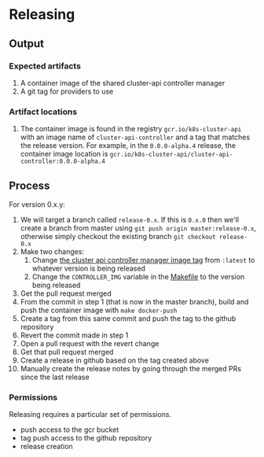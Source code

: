 # Releasing

## Output

### Expected artifacts

1. A container image of the shared cluster-api controller manager
2. A git tag for providers to use

### Artifact locations

1. The container image is found in the registry `gcr.io/k8s-cluster-api` with an
   image name of `cluster-api-controller` and a tag that matches the release
   version. For example, in the `0.0.0-alpha.4` release, the container image
   location is `gcr.io/k8s-cluster-api/cluster-api-controller:0.0.0-alpha.4`

## Process

For version 0.x.y:

1. We will target a branch called `release-0.x`.  If this is `0.x.0` then we'll
   create a branch from master using `git push origin master:release-0.x`, otherwise
   simply checkout the existing branch `git checkout release-0.x`
2. Make two changes:
   1. Change [the cluster api controller manager image
   tag][managerimg] from `:latest` to whatever version is being released
   2. Change the `CONTROLLER_IMG` variable in the [Makefile][makefile] to the
      version being released
2. Get the pull request merged
3. From the commit in step 1 (that is now in the master branch), build and push
   the container image with `make docker-push`
4. Create a tag from this same commit and push the tag to the github repository
5. Revert the commit made in step 1
6. Open a pull request with the revert change
7. Get that pull request merged
8. Create a release in github based on the tag created above
9. Manually create the release notes by going through the merged PRs since the
   last release

[managerimg]: https://github.com/kubernetes-sigs/cluster-api/blob/fab4c07ea9fb0f124a5abe3dd7fcfffc23f2a1b3/config/default/manager_image_patch.yaml
[makefile]: https://github.com/kubernetes-sigs/cluster-api/blob/fab4c07ea9fb0f124a5abe3dd7fcfffc23f2a1b3/Makefile

### Permissions

Releasing requires a particular set of permissions.

* push access to the gcr bucket
* tag push access to the github repository
* release creation
